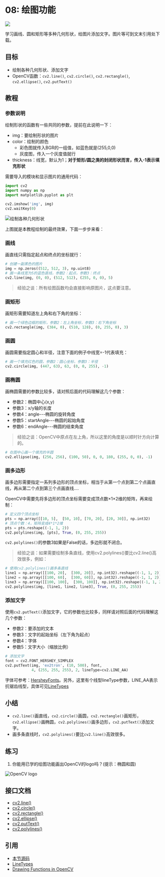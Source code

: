 # 08: 绘图功能

![](http://cos.codec.wang/cv2_drawing_functions.jpg)

学习画线、圆和矩形等多种几何形状，给图片添加文字。图片等可到文末引用处下载。

## 目标

* 绘制各种几何形状、添加文字
* OpenCV函数：`cv2.line()`, `cv2.circle()`, `cv2.rectangle()`, `cv2.ellipse()`, `cv2.putText()`

## 教程

### 参数说明

绘制形状的函数有一些共同的参数，提前在此说明一下：

* img：要绘制形状的图片
* color：绘制的颜色
  * 彩色图就传入BGR的一组值，如蓝色就是\(255,0,0\)
  * 灰度图，传入一个灰度值就行
* thickness：线宽，默认为1；**对于矩形/圆之类的封闭形状而言，传入-1表示填充形状**

需要导入的模块和显示图片的通用代码：

```python
import cv2
import numpy as np
import matplotlib.pyplot as plt

cv2.imshow('img', img)
cv2.waitKey(0)
```

![&#x7ED8;&#x5236;&#x5404;&#x79CD;&#x51E0;&#x4F55;&#x5F62;&#x72B6;](http://cos.codec.wang/cv2_drawing_functions.jpg)

上图就是本教程绘制的最终效果，下面一步步来看：

### 画线

画直线只需指定起点和终点的坐标就行：

```python
# 创建一副黑色的图片
img = np.zeros((512, 512, 3), np.uint8)
# 画一条线宽为5的蓝色直线，参数2：起点，参数3：终点
cv2.line(img, (0, 0), (512, 512), (255, 0, 0), 5)
```

> 经验之谈：所有绘图函数均会直接影响原图片，这点要注意。

### 画矩形

画矩形需要知道左上角和右下角的坐标：

```python
# 画一个绿色边框的矩形，参数2：左上角坐标，参数3：右下角坐标
cv2.rectangle(img, (384, 0), (510, 128), (0, 255, 0), 3)
```

### 画圆

画圆需要指定圆心和半径，注意下面的例子中线宽=-1代表填充：

```python
# 画一个填充红色的圆，参数2：圆心坐标，参数3：半径
cv2.circle(img, (447, 63), 63, (0, 0, 255), -1)
```

### 画椭圆

画椭圆需要的参数比较多，请对照后面的代码理解这几个参数：

* 参数2：椭圆中心\(x,y\)
* 参数3：x/y轴的长度
* 参数4：angle---椭圆的旋转角度
* 参数5：startAngle---椭圆的起始角度
* 参数6：endAngle---椭圆的结束角度

> 经验之谈：OpenCV中原点在左上角，所以这里的角度是以顺时针方向计算的。

```python
# 在图中心画一个填充的半圆
cv2.ellipse(img, (256, 256), (100, 50), 0, 0, 180, (255, 0, 0), -1)
```

### 画多边形

画多边形需要指定一系列多边形的顶点坐标，相当于从第一个点到第二个点画直线，再从第二个点到第三个点画直线....

OpenCV中需要先将多边形的顶点坐标需要变成顶点数×1×2维的矩阵，再来绘制：

```python
# 定义四个顶点坐标
pts = np.array([[10, 5],  [50, 10], [70, 20], [20, 30]], np.int32)
# 顶点个数：4，矩阵变成4*1*2维
pts = pts.reshape((-1, 1, 2))
cv2.polylines(img, [pts], True, (0, 255, 255))
```

`cv2.polylines()`的参数3如果是False的话，多边形就不闭合。

> 经验之谈：如果需要绘制多条直线，使用cv2.polylines\(\)要比cv2.line\(\)高效很多，例如：

```python
# 使用cv2.polylines()画多条直线
line1 = np.array([[100, 20],  [300, 20]], np.int32).reshape((-1, 1, 2))
line2 = np.array([[100, 60],  [300, 60]], np.int32).reshape((-1, 1, 2))
line3 = np.array([[100, 100],  [300, 100]], np.int32).reshape((-1, 1, 2))
cv2.polylines(img, [line1, line2, line3], True, (0, 255, 255))
```

### 添加文字

使用`cv2.putText()`添加文字，它的参数也比较多，同样请对照后面的代码理解这几个参数：

* 参数2：要添加的文本
* 参数3：文字的起始坐标（左下角为起点）
* 参数4：字体
* 参数5：文字大小（缩放比例）

```python
# 添加文字
font = cv2.FONT_HERSHEY_SIMPLEX
cv2.putText(img, 'ex2tron', (10, 500), font,
            4, (255, 255, 255), 2, lineType=cv2.LINE_AA)
```

字体可参考：[HersheyFonts](https://docs.opencv.org/4.0.0/d6/d6e/group__imgproc__draw.html#ga0f9314ea6e35f99bb23f29567fc16e11)。另外，这里有个线型lineType参数，LINE\_AA表示抗锯齿线型，具体可见[LineTypes](https://docs.opencv.org/3.3.1/d0/de1/group__core.html#gaf076ef45de481ac96e0ab3dc2c29a777)

## 小结

* `cv2.line()`画直线，`cv2.circle()`画圆，`cv2.rectangle()`画矩形，`cv2.ellipse()`画椭圆，`cv2.polylines()`画多边形，`cv2.putText()`添加文字。
* 画多条直线时，`cv2.polylines()`要比`cv2.line()`高效很多。

## 练习

1. 你能用已学的绘图功能画出OpenCV的logo吗？\(提示：椭圆和圆\)

![OpenCV logo](http://cos.codec.wang/cv2_draw_opencv_logo.jpg)

## 接口文档

* [cv2.line\(\)](https://docs.opencv.org/4.0.0/d6/d6e/group__imgproc__draw.html#ga7078a9fae8c7e7d13d24dac2520ae4a2)
* [cv2.circle\(\)](https://docs.opencv.org/4.0.0/d6/d6e/group__imgproc__draw.html#gaf10604b069374903dbd0f0488cb43670)
* [cv2.rectangle\(\)](https://docs.opencv.org/4.0.0/d6/d6e/group__imgproc__draw.html#ga07d2f74cadcf8e305e810ce8eed13bc9)
* [cv2.ellipse\(\)](https://docs.opencv.org/4.0.0/d6/d6e/group__imgproc__draw.html#ga28b2267d35786f5f890ca167236cbc69)
* [cv2.putText\(\)](https://docs.opencv.org/4.0.0/d6/d6e/group__imgproc__draw.html#ga5126f47f883d730f633d74f07456c576)
* [cv2.polylines\(\)](https://docs.opencv.org/4.0.0/d6/d6e/group__imgproc__draw.html#ga1ea127ffbbb7e0bfc4fd6fd2eb64263c)

## 引用

* [本节源码](https://github.com/codecwang/OpenCV-Python-Tutorial/tree/master/08-Drawing-Function)
* [LineTypes](https://docs.opencv.org/3.3.1/d0/de1/group__core.html#gaf076ef45de481ac96e0ab3dc2c29a777)
* [Drawing Functions in OpenCV](http://opencv-python-tutroals.readthedocs.io/en/latest/py_tutorials/py_gui/py_drawing_functions/py_drawing_functions.html)

